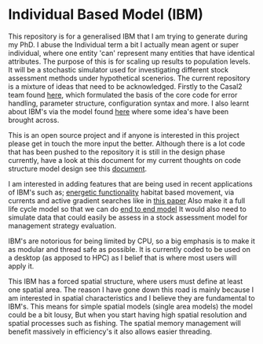 # Individual Based Model (IBM)

This repository is for a generalised IBM that I am trying to generate during my PhD. I abuse the Individual term a bit I actually mean agent or super individual, where one entity 'can' represent
many entities that have identical attributes. The purpose of this is for scaling up results to population levels. It will be a stochastic simulator used 
for investigating different stock assessment methods under hypothetical scenerios. The current repository is a mixture of  ideas that need to be acknowledged. 
Firstly to the Casal2 team found [here](https://github.com/NIWAFisheriesModelling/CASAL2),
which formulated the basis of the core code for error handling, parameter structure, configuration syntax and more. I also learnt about IBM's 
via the model found [here](https://github.com/trophia/sna1) where some idea's have been brought across.

This is an open source project and if anyone is interested in this project please get in touch the more input the better. Although there is a lot
code that has been pushed to the repository it is still in the design phase currently, have a look at this document for my current thoughts on code 
structure model design see this [document](https://github.com/Craig44/IBM/blob/master/initial%20thoughts.docx).

I am interested in adding features that are being used in recent applications of IBM's such as; [energetic functionality](https://www.sciencedirect.com/science/article/pii/S0304380018301327) 
habitat based movement, via currents and active gradient searches like in [this paper](https://www.sciencedirect.com/science/article/pii/S0079661117302896)
Also make it a full life cycle model so that we can do [end to end model](https://www-sciencedirect-com.ezproxy.auckland.ac.nz/science/article/pii/S0079661115000233)
It would also need to simulate data that could easily be assess in a stock assessment model for management strategy evaluation.

IBM's are notorious for being limited by CPU, so a big emphasis is to make it as modular and thread safe as possible. It is currently
coded to be used on a desktop (as apposed to HPC) as I belief that is where most users will apply it.

This IBM has a forced spatial structure, where users must define at least one spatial area. The reason I have gone down this road
is mainly because I am interested in spatial characteristics and I believe they are fundamental to IBM's. This means for simple 
spatial models (single area models) the model could be a bit lousy, But when you start having high spatial resolution and spatial
processes such as fishing. The spatial memory management will benefit massively in efficiency's it also allows easier threading.